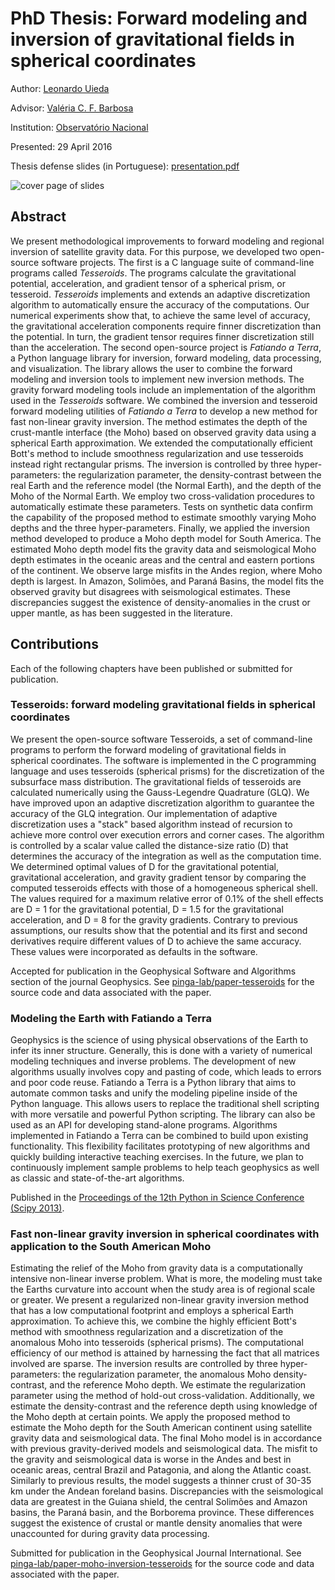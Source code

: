 # PhD Thesis: Forward modeling and inversion of gravitational fields in spherical coordinates

Author: [Leonardo Uieda](http://www.leouieda.com)

Advisor: [Valéria C. F. Barbosa](http://lattes.cnpq.br/0391036221142471)

Institution: [Observatório Nacional](http://www.on.br/)

Presented: 29 April 2016

Thesis defense slides (in Portuguese): [presentation.pdf](https://github.com/pinga-lab/phd-thesis/raw/master/presentation/presentation.pdf)

![cover page of slides](https://github.com/pinga-lab/phd-thesis/raw/master/cover.png)

## Abstract

We present methodological improvements to forward modeling and regional
inversion of satellite gravity data.  For this purpose, we developed two
open-source software projects.  The first is a C language suite of command-line
programs called *Tesseroids*.  The programs calculate the gravitational
potential, acceleration, and gradient tensor of a spherical prism, or
tesseroid.  *Tesseroids* implements and extends an adaptive discretization
algorithm to automatically ensure the accuracy of the computations.  Our
numerical experiments show that, to achieve the same level of accuracy, the
gravitational acceleration components require finner discretization than the
potential.  In turn, the gradient tensor requires finner discretization still
than the acceleration.  The second open-source project is *Fatiando a Terra*, a
Python language library for inversion, forward modeling, data processing, and
visualization.  The library allows the user to combine the forward modeling and
inversion tools to implement new inversion methods.  The gravity forward
modeling tools include an implementation of the algorithm used in the
*Tesseroids* software.  We combined the inversion and tesseroid forward
modeling utilities of *Fatiando a Terra* to develop a new method for fast
non-linear gravity inversion.  The method estimates the depth of the
crust-mantle interface (the Moho) based on observed gravity data using a
spherical Earth approximation.  We extended the computationally efficient
Bott's method to include smoothness regularization and use tesseroids instead
right rectangular prisms.  The inversion is controlled by three
hyper-parameters: the regularization parameter, the density-contrast between
the real Earth and the reference model (the Normal Earth), and the depth of the
Moho of the Normal Earth.  We employ two cross-validation procedures to
automatically estimate these parameters.  Tests on synthetic data confirm the
capability of the proposed method to estimate smoothly varying Moho depths and
the three hyper-parameters.  Finally, we applied the inversion method developed
to produce a Moho depth model for South America.  The estimated Moho depth
model fits the gravity data and seismological Moho depth estimates in the
oceanic areas and the central and eastern portions of the continent.  We
observe large misfits in the Andes region, where Moho depth is largest.  In
Amazon, Solimões, and Paraná Basins, the model fits the observed gravity but
disagrees with seismological estimates.  These discrepancies suggest the
existence of density-anomalies in the crust or upper mantle, as has been
suggested in the literature.

## Contributions

Each of the following chapters have been published or submitted for
publication.

### Tesseroids: forward modeling gravitational fields in spherical coordinates

We present the open-source software Tesseroids, a set of command-line programs
to perform the forward modeling of gravitational fields in spherical
coordinates.  The software is implemented in the C programming language and
uses tesseroids (spherical prisms) for the discretization of the subsurface
mass distribution.  The gravitational fields of tesseroids are calculated
numerically using the Gauss-Legendre Quadrature (GLQ).  We have improved upon
an adaptive discretization algorithm to guarantee the accuracy of the GLQ
integration.  Our implementation of adaptive discretization uses a "stack"
based algorithm instead of recursion to achieve more control over execution
errors and corner cases.  The algorithm is controlled by a scalar value called
the distance-size ratio (D) that determines the accuracy of the integration as
well as the computation time.  We determined optimal values of D for the
gravitational potential, gravitational acceleration, and gravity gradient
tensor by comparing the computed tesseroids effects with those of a homogeneous
spherical shell.  The values required for a maximum relative error of 0.1% of
the shell effects are D = 1 for the gravitational potential, D = 1.5 for the
gravitational acceleration, and D = 8 for the gravity gradients.  Contrary to
previous assumptions, our results show that the potential and its first and
second derivatives require different values of D to achieve the same accuracy.
These values were incorporated as defaults in the software.

Accepted for publication in the Geophysical Software and Algorithms section of
the journal Geophysics.  See
[pinga-lab/paper-tesseroids](https://github.com/pinga-lab/paper-tesseroids) for
the source code and data associated with the paper.

### Modeling the Earth with Fatiando a Terra

Geophysics is the science of using physical observations of the Earth to infer
its inner structure.  Generally, this is done with a variety of numerical
modeling techniques and inverse problems.  The development of new algorithms
usually involves copy and pasting of code, which leads to errors and poor code
reuse.  Fatiando a Terra is a Python library that aims to automate common tasks
and unify the modeling pipeline inside of the Python language.  This allows
users to replace the traditional shell scripting with more versatile and
powerful Python scripting.  The library can also be used as an API for
developing stand-alone programs.  Algorithms implemented in Fatiando a Terra
can be combined to build upon existing functionality.  This flexibility
facilitates prototyping of new algorithms and quickly building interactive
teaching exercises.  In the future, we plan to continuously implement sample
problems to help teach geophysics as well as classic and state-of-the-art
algorithms.

Published in the [Proceedings of the 12th Python in Science Conference (Scipy
2013)](http://www.leouieda.com/talks/scipy2013.html).

### Fast non-linear gravity inversion in spherical coordinates with application to the South American Moho

Estimating the relief of the Moho from gravity data is a computationally
intensive non-linear inverse problem.  What is more, the modeling must take the
Earths curvature into account when the study area is of regional scale or
greater.  We present a regularized non-linear gravity inversion method that has
a low computational footprint and employs a spherical Earth approximation.  To
achieve this, we combine the highly efficient Bott's method with smoothness
regularization and a discretization of the anomalous Moho into tesseroids
(spherical prisms).  The computational efficiency of our method is attained by
harnessing the fact that all matrices involved are sparse.  The inversion
results are controlled by three hyper-parameters: the regularization parameter,
the anomalous Moho density-contrast, and the reference Moho depth.  We estimate
the regularization parameter using the method of hold-out cross-validation.
Additionally, we estimate the density-contrast and the reference depth using
knowledge of the Moho depth at certain points.  We apply the proposed method to
estimate the Moho depth for the South American continent using satellite
gravity data and seismological data.  The final Moho model is in accordance
with previous gravity-derived models and seismological data.  The misfit to the
gravity and seismological data is worse in the Andes and best in oceanic areas,
central Brazil and Patagonia, and along the Atlantic coast.  Similarly to
previous results, the model suggests a thinner crust of 30-35 km under the
Andean foreland basins.  Discrepancies with the seismological data are greatest
in the Guiana shield, the central Solimões and Amazon basins, the Paraná basin,
and the Borborema province.  These differences suggest the existence of crustal
or mantle density anomalies that were unaccounted for during gravity data
processing.

Submitted for publication in the Geophysical Journal International.
See [pinga-lab/paper-moho-inversion-tesseroids](https://github.com/pinga-lab/paper-moho-inversion-tesseroids)
for the source code and data associated with the paper.

